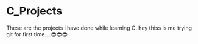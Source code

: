 # C_Projects
 These are the projects i have done while learning C.
 hey thiss is me trying git for first time....😎😎😎
 